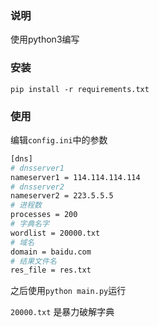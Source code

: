 ### 说明

使用python3编写

### 安装

`pip install -r requirements.txt`

### 使用 

编辑`config.ini`中的参数

```bash
[dns]
# dnsserver1
nameserver1 = 114.114.114.114
# dnsserver2
nameserver2 = 223.5.5.5
# 进程数
processes = 200
# 字典名字
wordlist = 20000.txt
# 域名
domain = baidu.com
# 结果文件名
res_file = res.txt
```

之后使用`python main.py`运行

`20000.txt` 是暴力破解字典